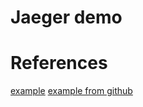 # Jaeger demo

# References
[example](https://medium.com/xebia-engineering/jaeger-integration-with-spring-boot-application-3c6ec4a96a6f)
[example from github](https://github.com/himankbatra/opentracing-microservices-example/tree/master/animal-name-service)